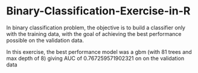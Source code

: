 # Binary-Classification-Exercise-in-R

In binary classification problem, the objective is to build a classifier only with the training data, with the goal of achieving the best performance possible on the validation data.

In this exercise, the best performance model was a gbm (with 81 trees and max depth of 8)  giving  AUC of 0.767259571902321 on on the validation data
